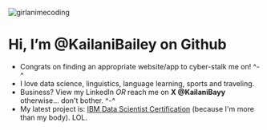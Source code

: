 ![girlanimecoding](https://github.com/KailaniBailey/KailaniBailey/assets/158431578/885aff2c-0cf8-4cc8-80b6-ce4d9abe6352)
# Hi, I’m @KailaniBailey on Github
-  Congrats on finding an appropriate website/app to cyber-stalk me on! ^-^
-  I love data science, linguistics, language learning, sports and traveling.
-  Business? View my LinkedIn *OR* reach me on **X @KailaniBayy** otherwise... don't bother. ^-^
-  My latest project is: [IBM Data Scientist Certification](https://github.com/KailaniBailey/IBM-Data-Science-Professional-Certificate) (because I'm more than my body). LOL.
<!---
KailaniBailey/KailaniBailey is a ✨ special ✨ repository because its `README.md` (this file) appears on your GitHub profile.
You can click the Preview link to take a look at your changes.
--->
